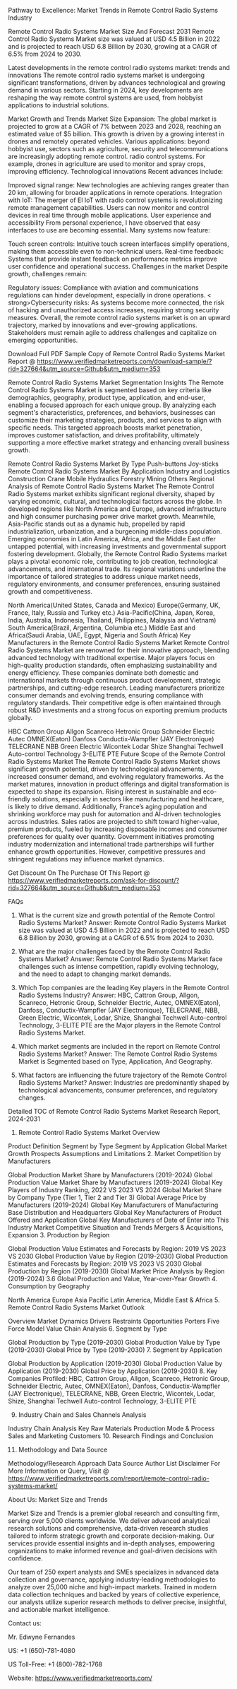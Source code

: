 Pathway to Excellence: Market Trends in Remote Control Radio Systems Industry


Remote Control Radio Systems Market Size And Forecast 2031
Remote Control Radio Systems Market size was valued at USD 4.5 Billion in 2022 and is projected to reach USD 6.8 Billion by 2030, growing at a CAGR of 6.5% from 2024 to 2030.

Latest developments in the remote control radio systems market: trends and innovations
The remote control radio systems market is undergoing significant transformations, driven by advances technological and growing demand in various sectors. Starting in 2024, key developments are reshaping the way remote control systems are used, from hobbyist applications to industrial solutions.

Market Growth and Trends
Market Size Expansion: The global market is projected to grow at a CAGR of 7% between 2023 and 2028, reaching an estimated value of $5 billion. This growth is driven by a growing interest in drones and remotely operated vehicles.
Various applications: beyond hobbyist use, sectors such as agriculture, security and telecommunications are increasingly adopting remote control. radio control systems. For example, drones in agriculture are used to monitor and spray crops, improving efficiency.
Technological innovations
Recent advances include:

Improved signal range: New technologies are achieving ranges greater than 20 km, allowing for broader applications in remote operations.
Integration with IoT: The merger of El IoT with radio control systems is revolutionizing remote management capabilities. Users can now monitor and control devices in real time through mobile applications.
User experience and accessibility
From personal experience, I have observed that easy interfaces to use are becoming essential. Many systems now feature:

Touch screen controls: Intuitive touch screen interfaces simplify operations, making them accessible even to non-technical users.
Real-time feedback: Systems that provide instant feedback on performance metrics improve user confidence and operational success.
Challenges in the market
Despite growth, challenges remain:

Regulatory issues: Compliance with aviation and communications regulations can hinder development, especially in drone operations.
< strong>Cybersecurity risks: As systems become more connected, the risk of hacking and unauthorized access increases, requiring strong security measures.
Overall, the remote control radio systems market is on an upward trajectory, marked by innovations and ever-growing applications. Stakeholders must remain agile to address challenges and capitalize on emerging opportunities.

Download Full PDF Sample Copy of Remote Control Radio Systems Market Report @ https://www.verifiedmarketreports.com/download-sample/?rid=327664&utm_source=Github&utm_medium=353

Remote Control Radio Systems Market Segmentation Insights
The Remote Control Radio Systems Market is segmented based on key criteria like demographics, geography, product type, application, and end-user, enabling a focused approach for each unique group. By analyzing each segment's characteristics, preferences, and behaviors, businesses can customize their marketing strategies, products, and services to align with specific needs. This targeted approach boosts market penetration, improves customer satisfaction, and drives profitability, ultimately supporting a more effective market strategy and enhancing overall business growth.

Remote Control Radio Systems Market By Type
Push-buttons
Joy-sticks
Remote Control Radio Systems Market By Application
Industry and Logistics
Construction Crane
Mobile Hydraulics
Forestry
Mining
Others
Regional Analysis of Remote Control Radio Systems Market
The Remote Control Radio Systems market exhibits significant regional diversity, shaped by varying economic, cultural, and technological factors across the globe. In developed regions like North America and Europe, advanced infrastructure and high consumer purchasing power drive market growth. Meanwhile, Asia-Pacific stands out as a dynamic hub, propelled by rapid industrialization, urbanization, and a burgeoning middle-class population. Emerging economies in Latin America, Africa, and the Middle East offer untapped potential, with increasing investments and governmental support fostering development. Globally, the Remote Control Radio Systems market plays a pivotal economic role, contributing to job creation, technological advancements, and international trade. Its regional variations underline the importance of tailored strategies to address unique market needs, regulatory environments, and consumer preferences, ensuring sustained growth and competitiveness.

North America(United States, Canada and Mexico)
Europe(Germany, UK, France, Italy, Russia and Turkey etc.)
Asia-Pacific(China, Japan, Korea, India, Australia, Indonesia, Thailand, Philippines, Malaysia and Vietnam)
South America(Brazil, Argentina, Columbia etc.)
Middle East and Africa(Saudi Arabia, UAE, Egypt, Nigeria and South Africa)
Key Manufacturers in the Remote Control Radio Systems Market
Remote Control Radio Systems Market are renowned for their innovative approach, blending advanced technology with traditional expertise. Major players focus on high-quality production standards, often emphasizing sustainability and energy efficiency. These companies dominate both domestic and international markets through continuous product development, strategic partnerships, and cutting-edge research. Leading manufacturers prioritize consumer demands and evolving trends, ensuring compliance with regulatory standards. Their competitive edge is often maintained through robust R&D investments and a strong focus on exporting premium products globally.

HBC
Cattron Group
Allgon
Scanreco
Hetronic Group
Schneider Electric
Autec
OMNEX(Eaton)
Danfoss
Conductix-Wampfler (JAY Electronique)
TELECRANE
NBB
Green Electric
Wicontek
Lodar
Shize
Shanghai Techwell Auto-control Technology
3-ELITE PTE
Future Scope of the Remote Control Radio Systems Market
The Remote Control Radio Systems Market shows significant growth potential, driven by technological advancements, increased consumer demand, and evolving regulatory frameworks. As the market matures, innovation in product offerings and digital transformation is expected to shape its expansion. Rising interest in sustainable and eco-friendly solutions, especially in sectors like manufacturing and healthcare, is likely to drive demand. Additionally, France’s aging population and shrinking workforce may push for automation and AI-driven technologies across industries. Sales ratios are projected to shift toward higher-value, premium products, fueled by increasing disposable incomes and consumer preferences for quality over quantity. Government initiatives promoting industry modernization and international trade partnerships will further enhance growth opportunities. However, competitive pressures and stringent regulations may influence market dynamics.

Get Discount On The Purchase Of This Report @ https://www.verifiedmarketreports.com/ask-for-discount/?rid=327664&utm_source=Github&utm_medium=353

FAQs
1. What is the current size and growth potential of the Remote Control Radio Systems Market?
Answer: Remote Control Radio Systems Market size was valued at USD 4.5 Billion in 2022 and is projected to reach USD 6.8 Billion by 2030, growing at a CAGR of 6.5% from 2024 to 2030.

2. What are the major challenges faced by the Remote Control Radio Systems Market?
Answer: Remote Control Radio Systems Market face challenges such as intense competition, rapidly evolving technology, and the need to adapt to changing market demands.

3. Which Top companies are the leading Key players in the Remote Control Radio Systems Industry?
Answer: HBC, Cattron Group, Allgon, Scanreco, Hetronic Group, Schneider Electric, Autec, OMNEX(Eaton), Danfoss, Conductix-Wampfler (JAY Electronique), TELECRANE, NBB, Green Electric, Wicontek, Lodar, Shize, Shanghai Techwell Auto-control Technology, 3-ELITE PTE are the Major players in the Remote Control Radio Systems Market.

4. Which market segments are included in the report on Remote Control Radio Systems Market?
Answer: The Remote Control Radio Systems Market is Segmented based on Type, Application, And Geography.

5. What factors are influencing the future trajectory of the Remote Control Radio Systems Market?
Answer: Industries are predominantly shaped by technological advancements, consumer preferences, and regulatory changes.

Detailed TOC of Remote Control Radio Systems Market Research Report, 2024-2031
1. Remote Control Radio Systems Market Overview

Product Definition
Segment by Type
Segment by Application
Global Market Growth Prospects
Assumptions and Limitations
2. Market Competition by Manufacturers

Global Production Market Share by Manufacturers (2019-2024)
Global Production Value Market Share by Manufacturers (2019-2024)
Global Key Players of Industry Ranking, 2022 VS 2023 VS 2024
Global Market Share by Company Type (Tier 1, Tier 2 and Tier 3)
Global Average Price by Manufacturers (2019-2024)
Global Key Manufacturers of Manufacturing Base Distribution and Headquarters
Global Key Manufacturers of Product Offered and Application
Global Key Manufacturers of Date of Enter into This Industry
Market Competitive Situation and Trends
Mergers & Acquisitions, Expansion
3. Production by Region

Global Production Value Estimates and Forecasts by Region: 2019 VS 2023 VS 2030
Global Production Value by Region (2019-2030)
Global Production Estimates and Forecasts by Region: 2019 VS 2023 VS 2030
Global Production by Region (2019-2030)
Global Market Price Analysis by Region (2019-2024) 3.6 Global Production and Value, Year-over-Year Growth
4. Consumption by Geography

North America
Europe
Asia Pacific
Latin America, Middle East & Africa
5. Remote Control Radio Systems Market Outlook

Overview
Market Dynamics
Drivers
Restraints
Opportunities
Porters Five Force Model
Value Chain Analysis 
6. Segment by Type

Global Production by Type (2019-2030)
Global Production Value by Type (2019-2030)
Global Price by Type (2019-2030)
7. Segment by Application

Global Production by Application (2019-2030)
Global Production Value by Application (2019-2030)
Global Price by Application (2019-2030)
8. Key Companies Profiled: HBC, Cattron Group, Allgon, Scanreco, Hetronic Group, Schneider Electric, Autec, OMNEX(Eaton), Danfoss, Conductix-Wampfler (JAY Electronique), TELECRANE, NBB, Green Electric, Wicontek, Lodar, Shize, Shanghai Techwell Auto-control Technology, 3-ELITE PTE

9. Industry Chain and Sales Channels Analysis

Industry Chain Analysis
Key Raw Materials
Production Mode & Process
Sales and Marketing
Customers
10. Research Findings and Conclusion

11. Methodology and Data Source

Methodology/Research Approach
Data Source
Author List
Disclaimer
For More Information or Query, Visit @ https://www.verifiedmarketreports.com/report/remote-control-radio-systems-market/

About Us: Market Size and Trends

Market Size and Trends is a premier global research and consulting firm, serving over 5,000 clients worldwide. We deliver advanced analytical research solutions and comprehensive, data-driven research studies tailored to inform strategic growth and corporate decision-making. Our services provide essential insights and in-depth analyses, empowering organizations to make informed revenue and goal-driven decisions with confidence.

Our team of 250 expert analysts and SMEs specializes in advanced data collection and governance, applying industry-leading methodologies to analyze over 25,000 niche and high-impact markets. Trained in modern data collection techniques and backed by years of collective experience, our analysts utilize superior research methods to deliver precise, insightful, and actionable market intelligence.

Contact us:

Mr. Edwyne Fernandes

US: +1 (650)-781-4080

US Toll-Free: +1 (800)-782-1768

Website: https://www.verifiedmarketreports.com/
